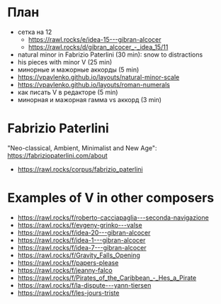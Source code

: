 # План

- сетка на 12
  - https://rawl.rocks/e/idea-15---gibran-alcocer
  - https://rawl.rocks/d/gibran_alcocer_-_idea_15/11
- natural minor in Fabrizio Paterlini (30 min): snow to distractions
- his pieces with minor V (25 min)
- минорные и мажорные аккорды (5 min)
- https://vpavlenko.github.io/layouts/natural-minor-scale
- https://vpavlenko.github.io/layouts/roman-numerals
- как писать V в редакторе (5 min)
- минорная и мажорная гамма vs аккорд (3 min)



# Fabrizio Paterlini

"Neo-classical, Ambient, Minimalist and New Age": https://fabriziopaterlini.com/about

- https://rawl.rocks/corpus/fabrizio_paterlini


# Examples of V in other composers

- https://rawl.rocks/f/roberto-cacciapaglia---seconda-navigazione
- https://rawl.rocks/f/evgeny-grinko---valse
- https://rawl.rocks/f/idea-20---gibran-alcocer
- https://rawl.rocks/f/idea-1---gibran-alcocer
- https://rawl.rocks/f/idea-7---gibran-alcocer
- https://rawl.rocks/f/Gravity_Falls_Opening
- https://rawl.rocks/f/papers-please
- https://rawl.rocks/f/jeanny-falco
- https://rawl.rocks/f/Pirates_of_the_Caribbean_-_Hes_a_Pirate
- https://rawl.rocks/f/la-dispute---yann-tiersen
- https://rawl.rocks/f/les-jours-triste
